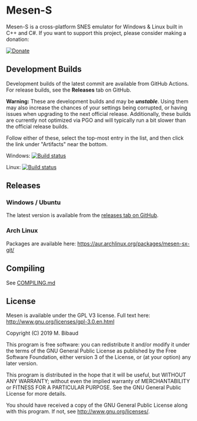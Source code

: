 # Mesen-S

Mesen-S is a cross-platform SNES emulator for Windows & Linux built in C++ and C#.
If you want to support this project, please consider making a donation:

[![Donate](https://www.mesen.ca/images/donate.png)](https://www.mesen.ca/Donate.php)

## Development Builds

Development builds of the latest commit are available from GitHub Actions. For release builds, see the **Releases** tab on GitHub.

**Warning:** These are development builds and may be ***unstable***. Using them may also increase the chances of your settings being corrupted, or having issues when upgrading to the next official release. Additionally, these builds are currently not optimized via PGO and will typically run a bit slower than the official release builds.

Follow either of these, select the top-most entry in the list, and then click the link under "Artifacts" near the bottom.

Windows: [![Build status](https://github.com/NovaSquirrel/Mesen-S/actions/workflows/win-build.yml/badge.svg)](https://github.com/NovaSquirrel/Mesen-S/actions/workflows/win-build.yml)

Linux: [![Build status](https://github.com/NovaSquirrel/Mesen-S/actions/workflows/linux-build.yml/badge.svg)](https://github.com/NovaSquirrel/Mesen-S/actions/workflows/linux-build.yml)

## Releases

### Windows / Ubuntu

The latest version is available from the [releases tab on GitHub](https://github.com/SourMesen/Mesen-S/releases).

### Arch Linux

Packages are available here: <https://aur.archlinux.org/packages/mesen-sx-git/>

## Compiling

See [COMPILING.md](COMPILING.md)

## License

Mesen is available under the GPL V3 license.  Full text here: <http://www.gnu.org/licenses/gpl-3.0.en.html>

Copyright (C) 2019 M. Bibaud

This program is free software: you can redistribute it and/or modify
it under the terms of the GNU General Public License as published by
the Free Software Foundation, either version 3 of the License, or
(at your option) any later version.

This program is distributed in the hope that it will be useful,
but WITHOUT ANY WARRANTY; without even the implied warranty of
MERCHANTABILITY or FITNESS FOR A PARTICULAR PURPOSE.  See the
GNU General Public License for more details.

You should have received a copy of the GNU General Public License
along with this program.  If not, see <http://www.gnu.org/licenses/>.

